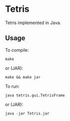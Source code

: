 <!-- Nikita Kouevda -->
<!-- 2013/10/05 -->

# Tetris

Tetris implemented in Java.

## Usage

To compile:

    make

or (JAR):

    make && make jar

To run:

    java tetris.gui.TetrisFrame

or (JAR):

    java -jar Tetris.jar
